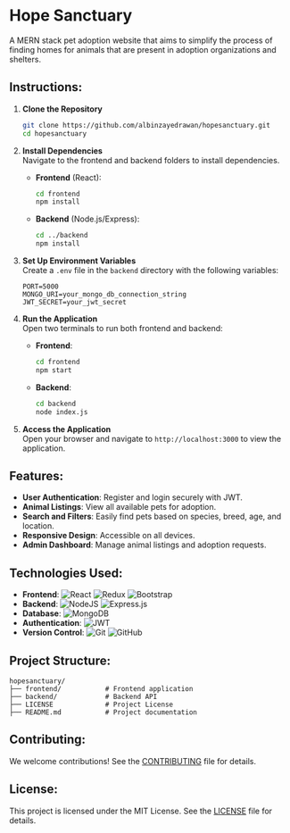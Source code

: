 # Hope Sanctuary

A MERN stack pet adoption website that aims to simplify the process of finding homes for animals that are present in adoption organizations and shelters.

## Instructions:

1. **Clone the Repository**  
   ```bash
   git clone https://github.com/albinzayedrawan/hopesanctuary.git
   cd hopesanctuary
   ```

2. **Install Dependencies**  
   Navigate to the frontend and backend folders to install dependencies.  
   - **Frontend** (React):  
     ```bash
     cd frontend
     npm install
     ```
   - **Backend** (Node.js/Express):  
     ```bash
     cd ../backend
     npm install
     ```

3. **Set Up Environment Variables**  
   Create a `.env` file in the `backend` directory with the following variables:  
   ```env
   PORT=5000
   MONGO_URI=your_mongo_db_connection_string
   JWT_SECRET=your_jwt_secret
   ```

4. **Run the Application**  
   Open two terminals to run both frontend and backend:  
   - **Frontend**:  
     ```bash
     cd frontend
     npm start
     ```
   - **Backend**:  
     ```bash
     cd backend
     node index.js
     ```

5. **Access the Application**  
   Open your browser and navigate to `http://localhost:3000` to view the application.

## Features:

- **User Authentication**: Register and login securely with JWT.
- **Animal Listings**: View all available pets for adoption.
- **Search and Filters**: Easily find pets based on species, breed, age, and location.
- **Responsive Design**: Accessible on all devices.
- **Admin Dashboard**: Manage animal listings and adoption requests.

## Technologies Used:

- **Frontend**: ![React](https://img.shields.io/badge/react-%2320232a.svg?style=for-the-badge&logo=react&logoColor=%2361DAFB) ![Redux](https://img.shields.io/badge/redux-%23593d88.svg?style=for-the-badge&logo=redux&logoColor=white) ![Bootstrap](https://img.shields.io/badge/Bootstrap-7952B3?style=for-the-badge&logo=bootstrap&logoColor=white)
- **Backend**: ![NodeJS](https://img.shields.io/badge/node.js-6DA55F?style=for-the-badge&logo=node.js&logoColor=white) ![Express.js](https://img.shields.io/badge/express.js-%23404d59.svg?style=for-the-badge&logo=express&logoColor=%2361DAFB) 
- **Database**: ![MongoDB](https://img.shields.io/badge/MongoDB-%234ea94b.svg?style=for-the-badge&logo=mongodb&logoColor=white) 
- **Authentication**: ![JWT](https://img.shields.io/badge/JWT-black?style=for-the-badge&logo=JSON%20web%20tokens) 
- **Version Control**: ![Git](https://img.shields.io/badge/Git-F05032?style=for-the-badge&logo=git&logoColor=white) ![GitHub](https://img.shields.io/badge/GitHub-181717?style=for-the-badge&logo=github&logoColor=white)

## Project Structure:

```plaintext
hopesanctuary/
├── frontend/           # Frontend application
├── backend/            # Backend API
├── LICENSE             # Project License
├── README.md           # Project documentation
```

## Contributing:

We welcome contributions! See the [CONTRIBUTING](CONTRIBUTING) file for details.

## License:

This project is licensed under the MIT License. See the [LICENSE](LICENSE) file for details.
